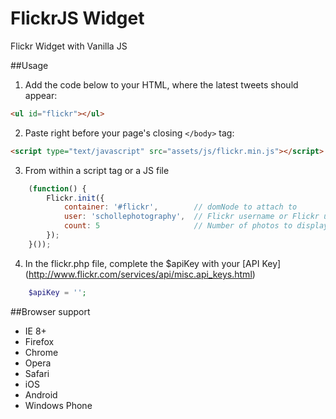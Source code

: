 FlickrJS Widget
=================

Flickr Widget with Vanilla JS

##Usage
1. Add the code below to your HTML, where the latest tweets should appear:
```html
<ul id="flickr"></ul>
```

2. Paste right before your page's closing `</body>` tag:
```html
<script type="text/javascript" src="assets/js/flickr.min.js"></script>
```

3. From within a script tag or a JS file
```javascript   
    (function() {
        Flickr.init({
            container: '#flickr',        // domNode to attach to
            user: 'schollephotography',  // Flickr username or Flickr user id
            count: 5                     // Number of photos to display
        });
    }());
```

4. In the flickr.php file, complete the $apiKey with your [API Key] (http://www.flickr.com/services/api/misc.api_keys.html)
```php
	$apiKey = '';
```

##Browser support

* IE 8+
* Firefox
* Chrome
* Opera
* Safari
* iOS
* Android
* Windows Phone